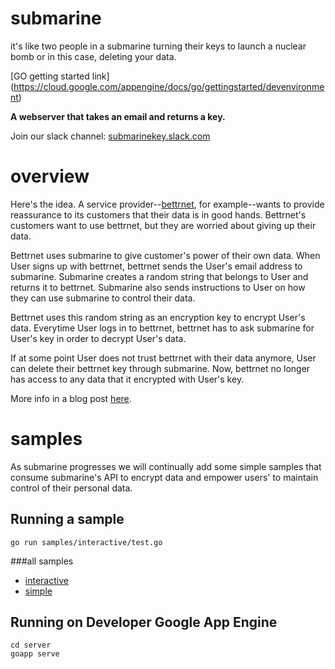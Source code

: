 # submarine
it's like two people in a submarine turning their keys to launch a nuclear bomb or in this case, deleting your data. 


[GO getting started link] (https://cloud.google.com/appengine/docs/go/gettingstarted/devenvironment)

__A webserver that takes an email and returns a key.__

Join our slack channel: [submarinekey.slack.com](https://submarinekey.slack.com)


# overview

Here's the idea. A service provider--[bettrnet](http://bettrnet.com), for example--wants to provide reassurance to its customers that their data is in good hands. Bettrnet's customers want to use bettrnet, but they are worried about giving up their data.

Bettrnet uses submarine to give customer's power of their own data. When User signs up with bettrnet, bettrnet sends the User's email address to submarine. Submarine creates a random string that belongs to User and returns it to bettrnet. Submarine also sends instructions to User on how they can use submarine to control their data.

Bettrnet uses this random string as an encryption key to encrypt User's data. Everytime User logs in to bettrnet, bettrnet has to ask submarine for User's key in order to decrypt User's data. 

If at some point User does not trust bettrnet with their data anymore, User can delete their bettrnet key through submarine. Now, bettrnet no longer has access to any data that it encrypted with User's key.

More info in a blog post [here](http://troy.shldz.us/blog/2015/11/08/submarine-open-source-service-that-takes-an-email-and-returns-a-key/).

# samples

As submarine progresses we will continually add some simple samples that consume submarine's API to encrypt data and empower users' to maintain control of their personal data.

## Running a sample

`go run samples/interactive/test.go`

###all samples
* [interactive](https://github.com/kurtinlane/submarine/tree/master/samples/interactive)
* [simple](https://github.com/kurtinlane/submarine/tree/master/samples/simple)

## Running on Developer Google App Engine

```
cd server
goapp serve
```

